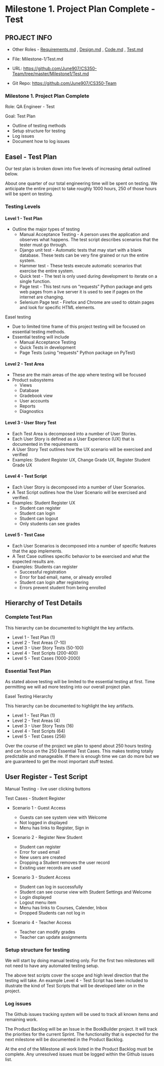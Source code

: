 # Milestone 1. Project Plan Complete - Test


## PROJECT INFO


* Other Roles - [Requirements.md](Requirements.md)
, [Design.md](Design.md)
, [Code.md](Code.md)
, [Test.md](Test.md)



* File: Milestone-1/Test.md

* URL: https://github.com/June907/CS350-Team/tree/master/Milestone1/Test.md

* Git Repo: https://github.com/June907/CS350-Team


### Milestone 1. Project Plan Complete

Role: QA Engineer - Test

Goal: Test Plan

* Outline of testing methods
* Setup structure for testing
* Log issues
* Document how to log issues



## Easel - Test Plan

Our test plan is broken down into five levels of increasing detail outlined below. 

About one quarter of our total engineering time will be spent on testing. We anticipate the entire project to take roughly 1000 hours, 250 of those hours will be spent on testing. 


### Testing Levels 


#### Level 1 - Test Plan

* Outline the major types of testing 
    * Manual Acceptance Testing - A person uses the application and observes what happens.  The test script describes scenarios that the tester must go through.
    * Django unit test - Automatic tests that may start with a blank database.  These tests can be very fine grained or run the entire system.
    * Hammer test - These tests execute automatic scenarios that exercise the entire system.
    * Quick test - The test is only used during development to iterate on a single function.
    * Page test - This test runs on “requests” Python package and gets web pages from a live server it is used to see if pages on the internet are changing.
    * Selenium Page test - Firefox and Chrome are used to obtain pages and look for specific HTML elements.
    
Easel testing

* Due to limited time frame of this project testing will be focused on essential testing methods. 
* Essential testing will include
    * Manual Acceptance Testing
    * Quick Tests in development
    * Page Tests (using "requests" Python package on PyTest)
    

#### Level 2 - Test Area

* These are the main areas of the app where testing will be focused
* Product subsystems
    * Views
    * Database
    * Gradebook view
    * User accounts
    * Reports
    * Diagnostics

#### Level 3 - User Story Test

* Each Test Area is decomposed into a number of User Stories.  
* Each User Story is defined as a User Experience (UX) that is documented in the requirements
* A User Story Test outlines how the UX scenario will be exercised and verified
* Examples:  Student Register UX,  Change Grade UX, Register Student Grade UX

#### Level 4 - Test Script

* Each User Story  is decomposed into a number of User Scenarios.  
* A Test Script outlines how the User Scenario will be exercised and verified.
* Examples:  Student Register UX
    * Student can register
    * Student can login
    * Student can logout
    * Only students can see grades

#### Level 5 - Test Case

* Each User Scenarios  is decomposed into a number of specific features that the app implements.  
* A Test Case outlines specific behavior to be exercised and what the expected results are.
* Examples:  Students can register
    * Successful registration
    * Error for bad email, name, or already enrolled
    * Student can login after registering
    * Errors prevent student from being enrolled


## Hierarchy of Test Details

### Complete Test Plan

This hierarchy can be documented to highlight the key artifacts.

* Level 1 - Test Plan (1)
* Level 2 - Test Areas (7-10)
* Level 3 - User Story Tests (50-100)
* Level 4 - Test Scripts (200-400)
* Level 5 - Test Cases (1000-2000)

### Essential Test Plan

As stated above testing will be limited to the essential testing at first. Time permitting we will ad more testing into our overall project plan.

Easel Testing Hierarchy

This hierarchy can be documented to highlight the key artifacts.

* Level 1 - Test Plan (1)
* Level 2 - Test Areas (4)
* Level 3 - User Story Tests (16)
* Level 4 - Test Scripts (64)
* Level 5 - Test Cases (256)

Over the course of the project we plan to spend about 250 hours testing and can focus on the 250 Essential Test Cases.  This makes testing totally predictable and manageable.  If there is enough time we can do more but we are guaranteed to get the most important stuff tested.


## User Register - Test Script

Manual Testing - live user clicking buttons

Test Cases - Student Register

* Scenario 1 - Guest Access
    * Guests can see system view with Welcome
    * Not logged in displayed
    * Menu has links to Register, Sign in

* Scenario 2 - Register New Student
    * Student can register
    * Error for used email
    * New users are created
    * Dropping a Student removes the user record
    * Existing user records are used

* Scenario 3 - Student Access
    * Student can log in successfully
    * Student can see course view with Student Settings and Welcome
    * Login displayed
    * Logout menu item
    * Menu has links to Courses, Calender, Inbox
    * Dropped Students can not log in

* Scenario 4 - Teacher Access
    * Teacher can modify grades
    * Teacher can update assignments


### Setup structure for testing

We will start by doing manual testing only. For the first two milestones will not need to have any automated testing setup. 

The above test scripts cover the scope and high level direction that the testing will 
take.  An example Level 4 - Test Script has been included to illustrate the kind of 
Test Scripts that will be developed later on in the project.


### Log issues

The Github issues tracking system will be used to track all known items and remaining
work.

The Product Backlog will be an Issue in the BookBuilder project.  It will track the 
priorities for the current Sprint.  The functionality that is expected for the next
milestone will be documented in the Product Backlog.

At the end of the Milestone all work listed in the Product Backlog must be complete.
Any unresolved issues must be logged within the Github issues list.

